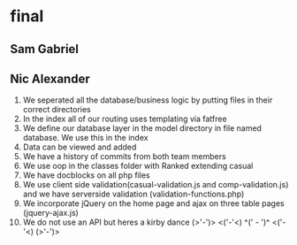 # final

## Sam Gabriel
## Nic Alexander

1. We seperated all the database/business logic by putting files in their correct directories
2. In the index all of our routing uses templating via fatfree
3. We define our database layer in the model directory in file named database. We use this in the index
4. Data can be viewed and added 
5. We have a history of commits from both team members
6. We use oop in the classes folder with Ranked extending casual
7. We have docblocks on all php files
8. We use client side validation(casual-validation.js and comp-validation.js) and we have serverside validation (validation-functions.php)
9. We incorporate jQuery on the home page and ajax on three table pages (jquery-ajax.js)
10. We do not use an API but heres a kirby dance
(>'-')> <('-'<) ^(' - ')^ <('-'<) (>'-')>